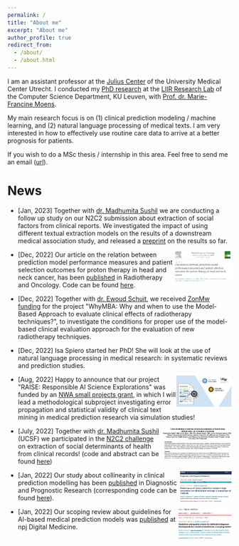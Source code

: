 ```yaml
---
permalink: /
title: "About me"
excerpt: "About me"
author_profile: true
redirect_from: 
  - /about/
  - /about.html
---
```



I am an assistant professor at the [Julius Center](https://juliuscentrum.umcutrecht.nl/en) of the University Medical Center Utrecht. I conducted my [PhD research](https://limo.libis.be/primo-explore/fulldisplay?docid=LIRIAS2837094&context=L&vid=Lirias&search_scope=Lirias&tab=default_tab&fromSitemap=1) at the [LIIR Research Lab](https://liir.cs.kuleuven.be/) of the Computer Science Department, KU Leuven, with [Prof. dr. Marie-Francine Moens](https://people.cs.kuleuven.be/~sien.moens/). 

My main research focus is on (1) clinical prediction modeling / machine learning, and (2) natural language processing of medical texts. I am very interested in how to effectively use routine care data to arrive at a better prognosis for patients.

If you wish to do a MSc thesis / internship in this area. Feel free to send me an email ([url](https://uu.konjoin.nl/profile/tuur-leeuwenberg)).

News
======

- [Jan, 2023] Together with [dr. Madhumita Sushil](https://madhumitasushil.github.io/) we are conducting a follow up study on our N2C2 submission about extraction of social factors from clinical reports. We investigated the impact of using different textual extraction models on the results of a downstream medical association study, and released a [preprint](https://arxiv.org/abs/2301.06570) on the results so far. 

[<img align="right" src="/images/Performancemeasures.png" alt="RADONCPERF" style="height:70px;border: 5px solid ##F2F2F2;"/>](https://doi.org/10.1016/j.radonc.2022.109449)

- [Dec, 2022] Our article on the relation between prediction model performance measures and patient selection outcomes for proton therapy in head and neck cancer, has been [published](https://doi.org/10.1016/j.radonc.2022.109449) in Radiotherapy and Oncology. Code can be found [here](https://github.com/tuur/NTCPPPmeasures).

- [Dec, 2022] Together with [dr. Ewoud Schuit](https://www.umcutrecht.nl/en/research/researchers/schuit-ewoud-e), we received [ZonMw funding](https://www.zonmw.nl/nl/subsidies/openstaande-subsidieoproepen/detail/item/hta-methodologie-ronde-1-methodologie-voor-waardebepaling-van-incrementeel-ontwikkelende-medisch/) for the project "WhyMBA: Why and when to use the Model-Based Approach to evaluate clinical effects of radiotherapy techniques?", to investigate the conditions for proper use of the model-based clinical evaluation approach for the evaluation of new radiotherapy techniques.

- [Dec, 2022] Isa Spiero started her PhD! She will look at the use of natural language processing in medical research: in systematic reviews and prediction studies.

[<img align="right" src="/images/RAISE.png" alt="RAISE" style="height:70px;border: 5px solid ##F2F2F2;"/>](https://www.uu.nl/en/news/project-funded-responsible-use-of-free-text-in-medical-prediction-research)

- [Aug, 2022] Happy to announce that our project "RAISE: Responsible AI Science Explorations" was funded by an [NWA small projects grant](https://www.nwo.nl/en/calls/small-projects-nwa-routes-21/22), in which I will lead a methodological subproject investigating error propagation and statistical validity of clinical text mining in medical prediction research via simulation studies! 

[<img align="right" src="/images/N2C2.png" alt="N2C2" style="height:70px;border: 5px solid ##F2F2F2;"/>](https://github.com/tuur/sdoh_n2c2track2_ucsf_umcu)

- [July, 2022] Together with [dr. Madhumita Sushil](https://madhumitasushil.github.io/) (UCSF) we participated in the [N2C2 challenge](https://n2c2.dbmi.hms.harvard.edu/2022-track-2) on extraction of social determinants of health from clinical records! (code and abstract can be found [here](https://github.com/tuur/sdoh_n2c2track2_ucsf_umcu))

[<img align="right" src="/images/Collinearity.png" alt="Collinearity" style="height:70px;border: 5px solid ##F2F2F2;"/>](https://doi.org/10.1186/s41512-021-00115-5)

- [Jan, 2022] Our study about collinearity in clinical prediction modelling has been [published](https://doi.org/10.1186/s41512-021-00115-5) in Diagnostic and Prognostic Research (corresponding code can be found [here](https://github.com/tuur/collinearity)).

[<img align="right" src="/images/Guidelines.png" alt="Guidelines" style="height:70px;border: 5px solid ##F2F2F2;"/>](https://www.nature.com/articles/s41746-021-00549-7)

- [Jan, 2022] Our scoping review about guidelines for AI-based medical prediction models was [published](https://www.nature.com/articles/s41746-021-00549-7) at npj Digital Medicine.

